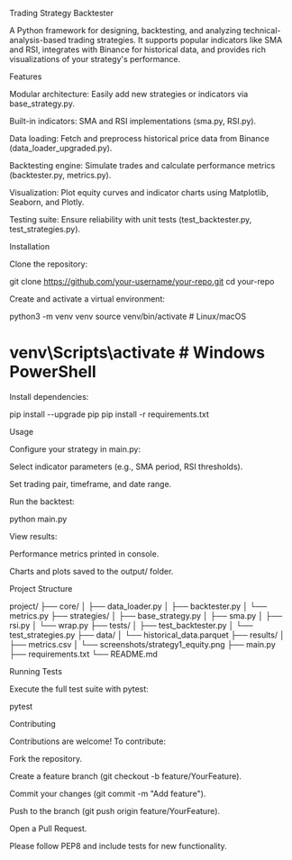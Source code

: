 Trading Strategy Backtester

A Python framework for designing, backtesting, and analyzing technical-analysis-based trading strategies. It supports popular indicators like SMA and RSI, integrates with Binance for historical data, and provides rich visualizations of your strategy's performance.



Features

Modular architecture: Easily add new strategies or indicators via base_strategy.py.

Built-in indicators: SMA and RSI implementations (sma.py, RSI.py).

Data loading: Fetch and preprocess historical price data from Binance (data_loader_upgraded.py).

Backtesting engine: Simulate trades and calculate performance metrics (backtester.py, metrics.py).

Visualization: Plot equity curves and indicator charts using Matplotlib, Seaborn, and Plotly.

Testing suite: Ensure reliability with unit tests (test_backtester.py, test_strategies.py).



Installation

Clone the repository:

git clone https://github.com/your-username/your-repo.git
cd your-repo

Create and activate a virtual environment:

python3 -m venv venv
source venv/bin/activate       # Linux/macOS
# venv\Scripts\activate      # Windows PowerShell

Install dependencies:

pip install --upgrade pip
pip install -r requirements.txt



Usage

Configure your strategy in main.py:

Select indicator parameters (e.g., SMA period, RSI thresholds).

Set trading pair, timeframe, and date range.

Run the backtest:

python main.py

View results:

Performance metrics printed in console.

Charts and plots saved to the output/ folder.



Project Structure

project/
├── core/
│   ├── data_loader.py
│   ├── backtester.py
│   └── metrics.py
├── strategies/
│   ├── base_strategy.py
│   ├── sma.py
│   ├── rsi.py
│   └── wrap.py
├── tests/
│   ├── test_backtester.py
│   └── test_strategies.py
├── data/
│   └── historical_data.parquet
├── results/
│   ├── metrics.csv
│   └── screenshots/strategy1_equity.png
├── main.py
├── requirements.txt
└── README.md



Running Tests

Execute the full test suite with pytest:

pytest



Contributing

Contributions are welcome! To contribute:

Fork the repository.

Create a feature branch (git checkout -b feature/YourFeature).

Commit your changes (git commit -m "Add feature").

Push to the branch (git push origin feature/YourFeature).

Open a Pull Request.

Please follow PEP8 and include tests for new functionality.
